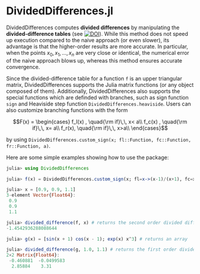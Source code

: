 # DividedDifferences.jl

DividedDifferences computes **divided differences** by manipulating the **divided-difference tables** (see [![DOI](https://img.shields.io/badge/DOI-10.21105/jcon.00069-blue)](https://doi.org/10.1007/978-1-4020-6585-9_13)). While this method does not speed up execution compared to the naive approach (or even slower), its advantage is that the higher-order results are more accurate. In particular, when the points $x_0,x_1,\dots,x_n$ are very close or identical, the numerical error of the naive approach blows up, whereas this method ensures accurate convergence.

Since the divided-difference table for a function `f` is an upper triangular matrix, DividedDifferences supports the Julia matrix functions (or any object composed of them). Additionally, DividedDifferences also supports the special functions which are definded with branches, such as sign function `sign` and Heaviside step function `DividedDifferences.heaviside`. Users can also customize branching functions with the form
```math
F(x) = 
\begin{cases}
f_l(x) , \quad{\rm if}\,\, x< a\\
f_c(x) , \quad{\rm if}\,\, x= a\\
f_r(x), \quad{\rm if}\,\, x>a\\
\end{cases}
```
by using `DividedDifferences.custom_sign(x; fl::Function, fc::Function, fr::Function, a)`.

Here are some simple examples showing how to use the package: 
```julia
julia> using DividedDifferences

julia> f(x) = DividedDifferences.custom_sign(x; fl=x->(x-1)/(x+1), fc=x->1.0, fr=x->0.0, a=1.); # returns a scalar

julia> x = [0.9, 0.9, 1.1]
3-element Vector{Float64}:
 0.9
 0.9
 1.1

julia> divided_difference(f, x) # returns the second order divided difference f[0.9, 0.9, 1.1]
-1.4542936288088644

julia> g(x) = [sin(x + 1) cos(x - 1); exp(x) x^3] # returns an array

julia> divided_difference(g, 1.0, 1.1) # returns the first order divided difference g[1.0, 1.1]
2×2 Matrix{Float64}:
 -0.460881  -0.0499583
  2.85884    3.31
```
